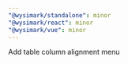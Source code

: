 ```yaml
---
"@wysimark/standalone": minor
"@wysimark/react": minor
"@wysimark/vue": minor
---
```


Add table column alignment menu
